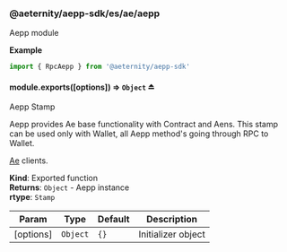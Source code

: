 <a id="module_@aeternity/aepp-sdk/es/ae/aepp"></a>

### @aeternity/aepp-sdk/es/ae/aepp
Aepp module

**Example**  
```js
import { RpcAepp } from '@aeternity/aepp-sdk'
```

<a id="exp_module_@aeternity/aepp-sdk/es/ae/aepp--module.exports"></a>

#### module.exports([options]) ⇒ `Object` ⏏
Aepp Stamp

Aepp provides Ae base functionality with Contract and Aens.
This stamp can be used only with Wallet, all Aepp method's going through RPC to Wallet.

[Ae](#exp_module_@aeternity/aepp-sdk/es/ae--Ae) clients.

**Kind**: Exported function  
**Returns**: `Object` - Aepp instance  
**rtype**: `Stamp`

| Param | Type | Default | Description |
| --- | --- | --- | --- |
| [options] | `Object` | <code>{}</code> | Initializer object |

